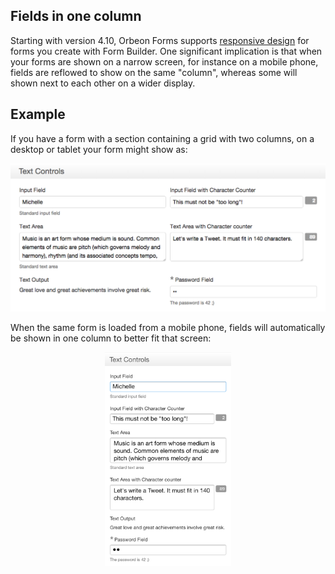 ## Fields in one column

Starting with version 4.10, Orbeon Forms supports [responsive design][1] for forms you create with Form Builder. One significant implication is that when your forms are shown on a narrow screen, for instance on a mobile phone, fields are reflowed to show on the same "column", whereas some will shown next to each other on a wider display.

## Example

If you have a form with a section containing a grid with two columns, on a desktop or tablet your form might show as:

![Fields as shown on a desktop](images/fr-responsive-desktop.png)

When the same form is loaded from a mobile phone, fields will automatically be shown in one column to better fit that screen:

<p align="center"><img src="images/fr-responsive-mobile.png" width="40%"></p>

[1]: https://en.wikipedia.org/wiki/Responsive_web_design